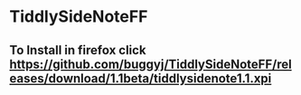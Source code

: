 # TiddlySideNoteFF

## To Install in firefox click https://github.com/buggyj/TiddlySideNoteFF/releases/download/1.1beta/tiddlysidenote1.1.xpi
